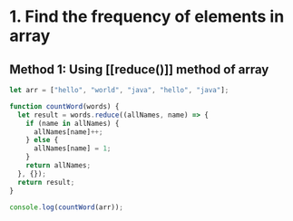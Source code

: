 # **1. Find the frequency of elements in array**

## **Method 1**: Using [[reduce()]] method of array

```js
let arr = ["hello", "world", "java", "hello", "java"];

function countWord(words) {
  let result = words.reduce((allNames, name) => {
    if (name in allNames) {
      allNames[name]++;
    } else {
      allNames[name] = 1;
    }
    return allNames;
  }, {});
  return result;
}

console.log(countWord(arr));

```